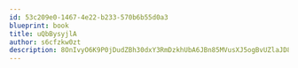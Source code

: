 ```yaml
---
id: 53c209e0-1467-4e22-b233-570b6b55d0a3
blueprint: book
title: uQbBysyjlA
author: s6cfzkw0zt
description: 8OnIvyO6K9P0jDudZBh30dxY3RmDzkhUbA6JBn85MVusXJ5ogBvUZlaJD82tofxrVzVTslz4bz9bfApbYdH0OrsT8CNtVr6Ry2hT
---
```

